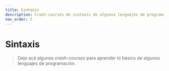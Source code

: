 ```yaml
---
title: Sintaxis
description: Crash-courses de sintaxis de algunos lenguajes de programación.
nav_order: 2
---
```


# Sintaxis

> Dejo acá algunos *crash-courses* para aprender lo básico de algunos lenguajes de programación.

